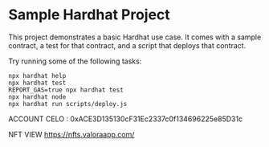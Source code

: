 # Sample Hardhat Project

This project demonstrates a basic Hardhat use case. It comes with a sample contract, a test for that contract, and a script that deploys that contract.

Try running some of the following tasks:

```shell
npx hardhat help
npx hardhat test
REPORT_GAS=true npx hardhat test
npx hardhat node
npx hardhat run scripts/deploy.js
```
ACCOUNT CELO : 0xACE3D135130cF31Ec2337c0f134696225e85D31c



NFT VIEW https://nfts.valoraapp.com/ 
